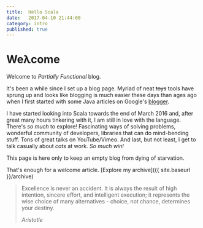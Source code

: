 ```yaml
---
title:  Hello Scala
date:   2017-04-10 21:44:00
category: intro
published: true
---
```


# Weλcome

Welcome to _Partially Functional_ blog. 

It's been a while since I set up a blog page. Myriad of neat ~~toys~~ tools have sprung up and looks like blogging is much easier these days than ages ago when I first started with some Java articles on Google's [blogger](http://it-demystified.blogspot.co.uk/).

I have started looking into Scala towards the end of March 2016 and, after great many hours tinkering with it, I am still in love with the language. There's _so much_ to explore!  Fascinating ways of solving problems, wonderful community of developers, libraries that can do mind-bending stuff. Tons of great talks on YouTube/Vimeo. And last, but not least, I get to talk casually about _cats_ at work. _So much win!_


This page is here only to keep an empty blog from dying of starvation.

That's enough for a welcome article. [Explore my archive]({{ site.baseurl }}/archive)

> Excellence is never an accident. It is always the result of high intention, sincere effort, and intelligent execution; it represents the wise choice of many alternatives - choice, not chance, determines your destiny.
> 
> _Aristotle_

